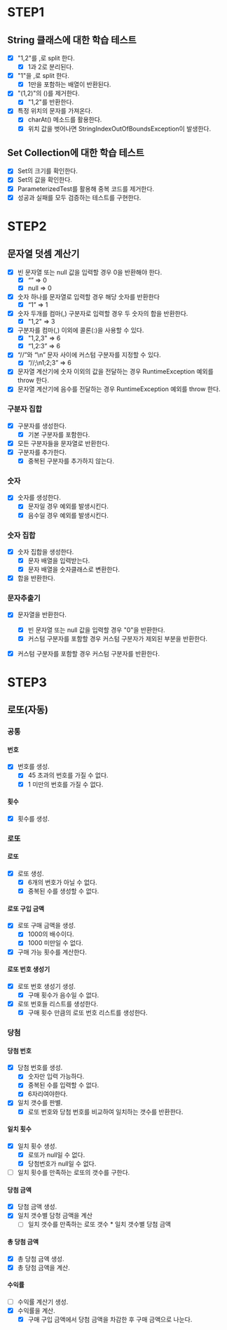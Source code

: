 # STEP1

## String 클래스에 대한 학습 테스트

- [x] "1,2"를 ,로 split 한다.
    - [x] 1과 2로 분리된다.
- [x] "1"을 ,로 split 한다.
    - [x] 1만을 포함하는 배열이 반환된다.
- [x] "(1,2)"의 ()를 제거한다.
    - [x] "1,2"를 반환한다.
- [x] 특정 위치의 문자를 가져온다.
    - [x] charAt() 메소드를 활용한다.
    - [x] 위치 값을 벗어나면 StringIndexOutOfBoundsException이 발생한다.

## Set Collection에 대한 학습 테스트

- [x] Set의 크기를 확인한다.
- [x] Set의 값을 확인한다.
- [x] ParameterizedTest를 활용해 중복 코드를 제거한다.
- [x] 성공과 실패를 모두 검증하는 테스트를 구현한다.

# STEP2

## 문자열 덧셈 계산기
- [x] 빈 문자열 또는 null 값을 입력할 경우 0을 반환해야 한다.
    - [x] “” => 0
    - [x] null => 0
- [x] 숫자 하나를 문자열로 입력할 경우 해당 숫자를 반환한다
    - [x] “1” => 1
- [x] 숫자 두개를 컴마(,) 구분자로 입력할 경우 두 숫자의 합을 반환한다.
    - [x] "1,2" => 3
- [x] 구분자를 컴마(,) 이외에 콜론(:)을 사용할 수 있다.
    - [x] "1,2,3" => 6
    - [x] “1,2:3” => 6
- [x] “//”와 “\n” 문자 사이에 커스텀 구분자를 지정할 수 있다.
    - [x] “//;\n1;2;3” => 6
- [x] 문자열 계산기에 숫자 이외의 값을 전달하는 경우 RuntimeException 예외를 throw 한다.
- [x] 문자열 계산기에 음수를 전달하는 경우 RuntimeException 예외를 throw 한다.

### 구분자 집합
- [x] 구분자를 생성한다.
  - [x] 기본 구분자를 포함한다.
- [x] 모든 구분자들을 문자열로 반환한다.
- [x] 구분자를 추가한다. 
  - [x] 중복된 구분자를 추가하지 않는다.
### 숫자
- [x] 숫자를 생성한다.
  - [x] 문자일 경우 예외를 발생시킨다.
  - [x] 음수일 경우 예외를 발생시킨다.
### 숫자 집합
- [x] 숫자 집합을 생성한다.
  - [x] 문자 배열을 입력받는다.
  - [x] 문자 배열을 숫자클래스로 변환한다.
- [x] 합을 반환한다.
### 문자추출기
- [x] 문자열을 반환한다.
  - [x] 빈 문자열 또는 null 값을 입력할 경우 "0"을 반환한다. 
  - [x] 커스텀 구분자를 포함할 경우 커스텀 구분자가 제외된 부분을 반환한다.
- [x] 커스텀 구분자를 포함할 경우 커스텀 구분자를 반환한다. 


# STEP3
## 로또(자동)
### 공통
#### 번호
- [x] 번호를 생성.
  - [x] 45 초과의 번호를 가질 수 없다.
  - [x] 1 미만의 번호를 가질 수 없다.
#### 횟수
- [x] 횟수를 생성.

### 로또
#### 로또
- [x] 로또 생성.
  - [x] 6개의 번호가 아닐 수 없다.
  - [x] 중복된 수를 생성할 수 없다.
#### 로또 구입 금액
- [x] 로또 구매 금액을 생성.
  - [x] 1000의 배수이다.
  - [x] 1000 미만일 수 없다.
- [x] 구매 가능 횟수를 계산한다.
#### 로또 번호 생성기
- [x] 로또 번호 생성기 생성.
  - [x] 구매 횟수가 음수일 수 없다.
- [x] 로또 번호들 리스트를 생성한다.
  - [x] 구매 횟수 만큼의 로또 번호 리스트를 생성한다.

### 당첨
#### 당첨 번호
- [x] 당첨 번호를 생성.
  - [x] 숫자만 입력 가능하다.
  - [x] 중복된 수를 입력할 수 없다.
  - [x] 6자리여야한다.
- [x] 일치 갯수를 판별.
  - [x] 로또 번호와 당첨 번호를 비교하여 일치하는 갯수를 반환한다.
#### 일치 횟수
- [x] 일치 횟수 생성.
  - [x] 로또가 null일 수 없다.
  - [x] 당첨번호가 null일 수 없다.
- [ ] 일치 횟수를 만족하는 로또의 갯수를 구한다.
#### 당첨 금액
- [x] 당첨 금액 생성.
- [x] 일치 갯수별 담청 금액을 계산
  - [ ] 일치 갯수를 만족하는 로또 갯수 * 일치 갯수별 당첨 금액
#### 총 당첨 금액
- [x] 총 당첨 금액 생성.
- [x] 총 당첨 금액을 계산.
#### 수익률
- [ ] 수익률 계산기 생성.
- [x] 수익률을 계산.
  - [x] 구매 구입 금액에서 당첨 금액을 차감한 후 구매 금액으로 나눈다.

